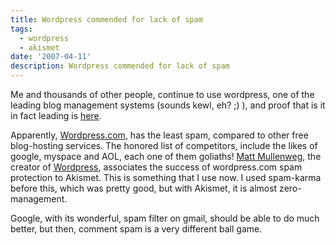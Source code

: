```yaml
---
title: Wordpress commended for lack of spam
tags:
  - wordpress
  - akismet
date: '2007-04-11'
description: Wordpress commended for lack of spam
---
```


Me and thousands of other people, continue to use wordpress, one of the leading blog management systems (sounds kewl, eh? ;) ), and proof that is it in fact leading is [here][0].

Apparently, [Wordpress.com][1], has the least spam, compared to other free blog-hosting services. The honored list of competitors, include the likes of google, myspace and AOL, each one of them goliaths! [Matt Mullenweg][2], the creator of [Wordpress][3], associates the success of wordpress.com spam protection to Akismet. This is something that I use now. I used spam-karma before this, which was pretty good, but with Akismet, it is almost zero-management.

Google, with its wonderful, spam filter on gmail, should be able to do much better, but then, comment spam is a very different ball game.



[0]: http://www.plagiarismtoday.com/2007/04/09/why-wordpresscom-is-virtually-spam-free/
[1]: http://wordpress.com
[2]: http://en.wikipedia.org/wiki/Matt_Mullenweg
[3]: http://wordpress.org
